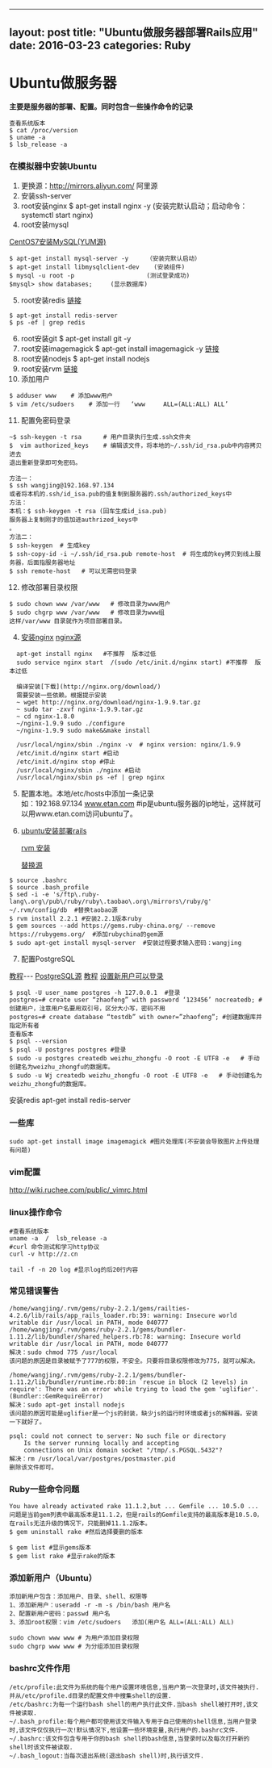 
---
layout: post
title:  "Ubuntu做服务器部署Rails应用"
date:   2016-03-23
categories: Ruby
---
# Ubuntu做服务器
**主要是服务器的部署、配置。同时包含一些操作命令的记录**

```
查看系统版本
$ cat /proc/version
$ uname -a
$ lsb_release -a
```
### 在模拟器中安装Ubuntu

1. 更换源：http://mirrors.aliyun.com/ 阿里源
2. 安装ssh-server
3. root安装nginx $ apt-get install nginx -y   (安装完默认启动；启动命令：systemctl start nginx)
4. root安装mysql

[CentOS7安装MySQL(YUM源)](https://www.cnblogs.com/caoxb/p/9405323.html)

```
$ apt-get install mysql-server -y     （安装完默认启动）
$ apt-get install libmysqlclient-dev    (安装组件)
$ mysql -u root -p                    (测试登录成功)
$mysql> show databases;     (显示数据库)
```

5. root安装redis [链接](https://www.cnblogs.com/zongfa/p/7808807.html)

```
$ apt-get install redis-server
$ ps -ef | grep redis
```

6. root安装git  $ apt-get install git -y
7. root安装imagemagick   $ apt-get install imagemagick -y   [链接](https://blog.csdn.net/jacke121/article/details/76126245)
8. root安装nodejs        $ apt-get install nodejs
9. root安装rvm    [链接](http://www.rvm.io/)
10. 添加用户

```
$ adduser www    # 添加www用户
$ vim /etc/sudoers    # 添加一行   ‘www     ALL=(ALL:ALL) ALL’
```

11. 配置免密码登录

```
~$ ssh-keygen -t rsa      # 用户目录执行生成.ssh文件夹
$  vim authorized_keys    # 编辑该文件，将本地的~/.ssh/id_rsa.pub中内容拷贝进去
退出重新登录即可免密码。

方法一：
$ ssh wangjing@192.168.97.134
或者将本机的.ssh/id_isa.pub的值复制到服务器的.ssh/authorized_keys中
方法：
本机：$ ssh-keygen -t rsa (回车生成id_isa.pub)
服务器上复制刚才的值加进authrized_keys中
。
方法二：
$ ssh-keygen  # 生成key
$ ssh-copy-id -i ~/.ssh/id_rsa.pub remote-host  # 将生成的key拷贝到线上服务器，后面指服务器地址
$ ssh remote-host   # 可以无需密码登录
```

12. 修改部署目录权限

```
$ sudo chown www /var/www   # 修改目录为www用户
$ sudo chgrp www /var/www   # 修改目录为www组
这样/var/www 目录就作为项目部署目录。
```



4. [安装nginx](http://www.cnblogs.com/kunhu/p/3633002.html)
[nginx源](http://www.kaijia.me/2013/05/ubuntu-latest-nginx-repo-collection/)

```  
  apt-get install nginx   #不推荐  版本过低
  sudo service nginx start  /(sudo /etc/init.d/nginx start) #不推荐  版本过低

  编译安装[下载](http://nginx.org/download/)
  需要安装一些依赖。根据提示安装
  ~ wget http://nginx.org/download/nginx-1.9.9.tar.gz
  ~ sudo tar -zxvf nginx-1.9.9.tar.gz
  ~ cd nginx-1.8.0
  ~/nginx-1.9.9 sudo ./configure
  ~/nginx-1.9.9 sudo make&&make install

  /usr/local/nginx/sbin ./nginx -v  # nginx version: nginx/1.9.9
  /etc/init.d/nginx start #启动
  /etc/init.d/nginx stop #停止
  /usr/local/nginx/sbin ./nginx #启动
  /usr/local/nginx/sbin ps -ef | grep nginx

```

5. 配置本地。本地/etc/hosts中添加一条记录  
	如：192.168.97.134 www.etan.com  #ip是ubuntu服务器的ip地址，这样就可以用www.etan.com访问ubuntu了。

6. [ubuntu安装部署rails](http://www.jb51.net/article/52155.htm)

	[rvm 安装](http://www.rvm.io/)

	[替换源](https://ruby.taobao.org/)

```
$ source .bashrc
$ source .bash_profile
$ sed -i -e 's/ftp\.ruby-lang\.org\/pub\/ruby/ruby\.taobao\.org\/mirrors\/ruby/g' ~/.rvm/config/db  #替换taobao源
$ rvm install 2.2.1 #安装2.2.1版本ruby
$ gem sources --add https://gems.ruby-china.org/ --remove https://rubygems.org/  #添加rubychina的gem源
$ sudo apt-get install mysql-server  #安装过程要求输入密码：wangjing

```
7. 配置PostgreSQL

[教程](http://blog.sina.com.cn/s/blog_6af33caa0100ypck.html)---
[PostgreSQL源](https://www.postgresql.org/download/linux/ubuntu/)
[教程](https://www.postgresql.org/docs/current/static/sql-alteruser.html)
[设置新用户可以登录](https://blog.csdn.net/wanderman1836/article/details/71173030)
```
$ psql -U user_name postgres -h 127.0.0.1  #登录
postgres=# create user “zhaofeng” with password ‘123456’ nocreatedb; #创建用户，注意用户名要用双引号，区分大小写，密码不用
postgres=# create database “testdb” with owner=”zhaofeng”; #创建数据库并指定所有者
查看版本
$ psql --version
$ psql -U postgres postgres #登录
$ sudo -u postgres createdb weizhu_zhongfu -O root -E UTF8 -e   # 手动创建名为weizhu_zhongfu的数据库。
$ sudo -u Wj createdb weizhu_zhongfu -O root -E UTF8 -e   # 手动创建名为weizhu_zhongfu的数据库。

```

安装redis
apt-get install redis-server


### 一些库

```
sudo apt-get install image imagemagick #图片处理库(不安装会导致图片上传处理有问题)
```


### vim配置

http://wiki.ruchee.com/public/_vimrc.html

### linux操作命令
```
#查看系统版本
uname -a  /  lsb_release -a
#curl 命令测试和学习http协议
curl -v http://z.cn
```
```
tail -f -n 20 log #显示log的后20行内容
```


### 常见错误警告
```
/home/wangjing/.rvm/gems/ruby-2.2.1/gems/railties-4.2.6/lib/rails/app_rails_loader.rb:39: warning: Insecure world writable dir /usr/local in PATH, mode 040777
/home/wangjing/.rvm/gems/ruby-2.2.1/gems/bundler-1.11.2/lib/bundler/shared_helpers.rb:78: warning: Insecure world writable dir /usr/local in PATH, mode 040777
解决：sudo chmod 775 /usr/local
该问题的原因是目录被赋予了777的权限，不安全。只要将目录权限修改为775，就可以解决。
```
```
/home/wangjing/.rvm/gems/ruby-2.2.1/gems/bundler-1.11.2/lib/bundler/runtime.rb:80:in `rescue in block (2 levels) in require': There was an error while trying to load the gem 'uglifier'. (Bundler::GemRequireError)
解决：sudo apt-get install nodejs
该问题的原因可能是uglifier是一个js的封装，缺少js的运行时环境或者js的解释器。安装一下就好了。
```
```
psql: could not connect to server: No such file or directory
	Is the server running locally and accepting
	connections on Unix domain socket "/tmp/.s.PGSQL.5432"?
解决：rm /usr/local/var/postgres/postmaster.pid
删除该文件即可。
```

### Ruby一些命令问题
```
You have already activated rake 11.1.2,but ... Gemfile ... 10.5.0 ...
问题是当前gem列表中最高版本是11.1.2，但是rails的Gemfile支持的最高版本是10.5.0，在rails无法升级的情况下，只能删掉11.1.2版本。
$ gem uninstall rake #然后选择要删的版本
```
```
$ gem list #显示gems版本
$ gem list rake #显示rake的版本
```

### 添加新用户（Ubuntu）
```
添加新用户包含：添加用户、目录、shell、权限等
1、添加新用户：useradd -r -m -s /bin/bash 用户名
2、配置新用户密码：passwd 用户名
3、添加root权限：vim /etc/sudoers   添加(用户名 ALL=(ALL:ALL) ALL)

sudo chown www www # 为用户添加目录权限
sudo chgrp www www # 为分组添加目录权限
```

### bashrc文件作用
```
/etc/profile:此文件为系统的每个用户设置环境信息,当用户第一次登录时,该文件被执行.
并从/etc/profile.d目录的配置文件中搜集shell的设置.
/etc/bashrc:为每一个运行bash shell的用户执行此文件.当bash shell被打开时,该文件被读取.
~/.bash_profile:每个用户都可使用该文件输入专用于自己使用的shell信息,当用户登录时,该文件仅仅执行一次!默认情况下,他设置一些环境变量,执行用户的.bashrc文件.
~/.bashrc:该文件包含专用于你的bash shell的bash信息,当登录时以及每次打开新的shell时该文件被读取.
~/.bash_logout:当每次退出系统(退出bash shell)时,执行该文件.
```
